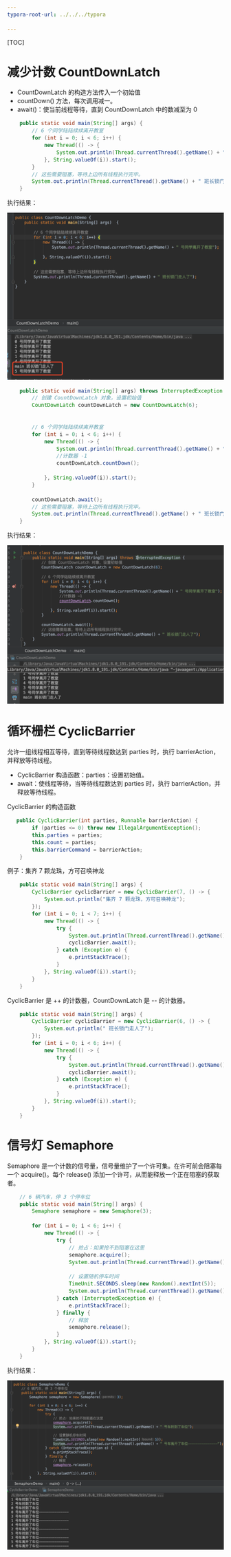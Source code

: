 ```yaml
---
typora-root-url: ../../../typora

---
```


[TOC]

# 减少计数 CountDownLatch

- CountDownLatch 的构造方法传入一个初始值
- countDown() 方法，每次调用减一。
- await()：使当前线程等待，直到 CountDownLatch 中的数减至为 0



```java
    public static void main(String[] args) {
        // 6 个同学陆陆续续离开教室
        for (int i = 0; i < 6; i++) {
            new Thread(() -> {
                System.out.println(Thread.currentThread().getName() + " 号同学离开了教室");
            }, String.valueOf(i)).start();
        }
        // 这些需要阻塞，等待上边所有线程执行完毕。
        System.out.println(Thread.currentThread().getName() + " 班长锁门走人了");
    }
```

执行结果：

<img src="/images/juc/WX20230218-175939@2x.png" style="zoom:50%;" />



```java
    public static void main(String[] args) throws InterruptedException {
        // 创建 CountDownLatch 对象，设置初始值
        CountDownLatch countDownLatch = new CountDownLatch(6);


        // 6 个同学陆陆续续离开教室
        for (int i = 0; i < 6; i++) {
            new Thread(() -> {
                System.out.println(Thread.currentThread().getName() + " 号同学离开了教室");
                //计数器 -1
                countDownLatch.countDown();

            }, String.valueOf(i)).start();
        }

        countDownLatch.await();
        // 这些需要阻塞，等待上边所有线程执行完毕。
        System.out.println(Thread.currentThread().getName() + " 班长锁门走人了");
    }
```

执行结果：

<img src="/images/juc/WX20230218-175840@2x.png" style="zoom:50%;" />





# 循环栅栏 CyclicBarrier

允许一组线程相互等待，直到等待线程数达到 parties 时，执行 barrierAction，并释放等待线程。



- CyclicBarrier 构造函数：parties：设置初始值。
- await：使线程等待，当等待线程数达到 parties 时，执行 barrierAction，并释放等待线程。

CyclicBarrier 的构造函数

```java
   public CyclicBarrier(int parties, Runnable barrierAction) {
        if (parties <= 0) throw new IllegalArgumentException();
        this.parties = parties;
        this.count = parties;
        this.barrierCommand = barrierAction;
    }
```



例子：集齐 7 颗龙珠，方可召唤神龙

```java
    public static void main(String[] args) {
        CyclicBarrier cyclicBarrier = new CyclicBarrier(7, () -> {
            System.out.println("集齐 7 颗龙珠，方可召唤神龙");
        });
        for (int i = 0; i < 7; i++) {
            new Thread(() -> {
                try {
                    System.out.println(Thread.currentThread().getName() + " 颗龙珠搜集到");
                    cyclicBarrier.await();
                } catch (Exception e) {
                    e.printStackTrace();
                }
            }, String.valueOf(i)).start();
        }
    }
```



CyclicBarrier 是 ++ 的计数器，CountDownLatch 是 -- 的计数器。

```java
    public static void main(String[] args) {
        CyclicBarrier cyclicBarrier = new CyclicBarrier(6, () -> {
            System.out.println(" 班长锁门走人了");
        });
        for (int i = 0; i < 6; i++) {
            new Thread(() -> {
                try {
                    System.out.println(Thread.currentThread().getName() + " 号同学离开了教室");
                    cyclicBarrier.await();
                } catch (Exception e) {
                    e.printStackTrace();
                }
            }, String.valueOf(i)).start();
        }
    }
```



# 信号灯 Semaphore

Semaphore 是一个计数的信号量，信号量维护了一个许可集。在许可前会阻塞每一个 acquire()。每个 release() 添加一个许可，从而能释放一个正在阻塞的获取者。



```java
    // 6 辆汽车，停 3 个停车位
    public static void main(String[] args) {
        Semaphore semaphore = new Semaphore(3);

        for (int i = 0; i < 6; i++) {
            new Thread(() -> {
                try {
                    // 抢占：如果抢不到阻塞在这里
                    semaphore.acquire();
                    System.out.println(Thread.currentThread().getName() + " 号车抢到了车位");

                    // 设置随机停车时间
                    TimeUnit.SECONDS.sleep(new Random().nextInt(5));
                    System.out.println(Thread.currentThread().getName() + " 号车离开了车位---------------");
                } catch (InterruptedException e) {
                    e.printStackTrace();
                } finally {
                    // 释放
                    semaphore.release();
                }
            }, String.valueOf(i)).start();
        }
    }
```



执行结果：

<img src="/images/juc/WX20230218-183851@2x.png" style="zoom:50%;" />



